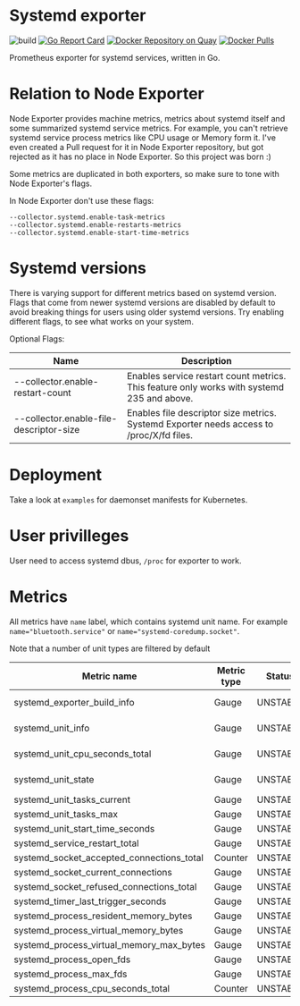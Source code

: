 # Systemd exporter

![build](https://travis-ci.com/povilasv/systemd_exporter.svg?branch=master)
[![Go Report Card](https://goreportcard.com/badge/github.com/povilasv/systemd_exporter)](https://goreportcard.com/report/github.com/povilasv/systemd_exporter)
[![Docker Repository on Quay](https://quay.io/repository/povilasv/systemd_exporter/status "Docker Repository on Quay")](https://quay.io/repository/povilasv/systemd_exporter)
[![Docker Pulls](https://img.shields.io/docker/pulls/povilasv/systemd_exporter.svg?maxAge=604800)](https://hub.docker.com/r/povilasv/systemd_exporter)

Prometheus exporter for systemd services, written in Go.

# Relation to Node Exporter

Node Exporter provides machine metrics, metrics about systemd itself and some summarized systemd service metrics. 
For example, you can't retrieve systemd service process metrics like CPU usage or Memory form it.
I've even created a Pull request for it in Node Exporter repository, but got rejected as it has no place in Node Exporter.
So this project was born :)

Some metrics are duplicated in both exporters, so make sure to tone with Node Exporter's flags.

In Node Exporter don't use these flags:

```
--collector.systemd.enable-task-metrics
--collector.systemd.enable-restarts-metrics
--collector.systemd.enable-start-time-metrics
```

# Systemd versions

There is varying support for different metrics based on systemd version. 
Flags that come from newer systemd versions are disabled by default to avoid breaking things for users using older systemd versions. Try enabling different flags, to see what works on your system.

Optional Flags:

Name     | Description | 
---------|-------------|
--collector.enable-restart-count | Enables service restart count metrics. This feature only works with systemd 235 and above.
--collector.enable-file-descriptor-size | Enables file descriptor size metrics. Systemd Exporter needs access to /proc/X/fd files.

# Deployment

Take a look at `examples` for daemonset manifests for Kubernetes.

# User privilleges

User need to access systemd dbus, `/proc` for exporter to work.

# Metrics

All metrics have `name` label, which contains systemd unit name. For example `name="bluetooth.service"` or `name="systemd-coredump.socket"`.

Note that a number of unit types are filtered by default

Metric name                               | Metric type | Status      | Cardinality |
----------------------------------------- | ----------- | ----------- | ----------- |
systemd_exporter_build_info               | Gauge       |  UNSTABLE   | 1 per systemd-exporter 
systemd_unit_info                         | Gauge       |  UNSTABLE   | 1 per service + 1 per mount 
systemd_unit_cpu_seconds_total            | Gauge       |  UNSTABLE   | 2 per unit {mode="system|user"}         
systemd_unit_state                        | Gauge       |  UNSTABLE   | 5 per unit {state="activating|active|deactivating|failed|inactive}            
systemd_unit_tasks_current                | Gauge       |  UNSTABLE
systemd_unit_tasks_max                    | Gauge       |  UNSTABLE
systemd_unit_start_time_seconds           | Gauge       |  UNSTABLE
systemd_service_restart_total             | Gauge       |  UNSTABLE
systemd_socket_accepted_connections_total | Counter     |  UNSTABLE   | 1 per socket
systemd_socket_current_connections        | Gauge       |  UNSTABLE   | 1 per socket
systemd_socket_refused_connections_total  | Gauge       |  UNSTABLE
systemd_timer_last_trigger_seconds        | Gauge       |  UNSTABLE
systemd_process_resident_memory_bytes     | Gauge       |  UNSTABLE   | 1 per service
systemd_process_virtual_memory_bytes      | Gauge       |  UNSTABLE   | 1 per service
systemd_process_virtual_memory_max_bytes  | Gauge       |  UNSTABLE   | 1 per service
systemd_process_open_fds                  | Gauge       |  UNSTABLE   | 1 per service
systemd_process_max_fds                   | Gauge       |  UNSTABLE   | 1 per service
systemd_process_cpu_seconds_total         | Counter     |  UNSTABLE   | 1 per service

